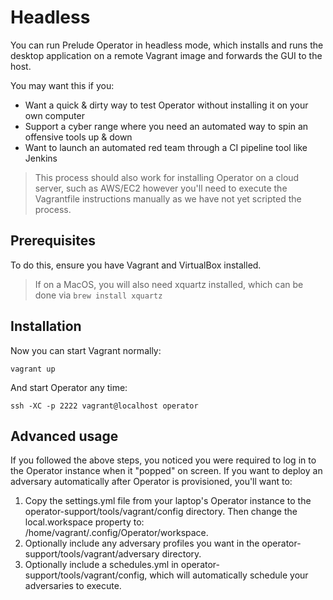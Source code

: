 # Headless

You can run Prelude Operator in headless mode, which installs and runs the desktop application on a remote Vagrant image and forwards the GUI to the host. 

You may want this if you:

- Want a quick & dirty way to test Operator without installing it on your own computer
- Support a cyber range where you need an automated way to spin an offensive tools up & down
- Want to launch an automated red team through a CI pipeline tool like Jenkins

> This process should also work for installing Operator on a cloud server, such as AWS/EC2 however you'll need to execute the Vagrantfile instructions manually as we have not yet scripted the process.

## Prerequisites

To do this, ensure you have Vagrant and VirtualBox installed. 

> If on a MacOS, you will also need xquartz installed, which can be done via ```brew install xquartz```

## Installation 

Now you can start Vagrant normally:
```
vagrant up
```
And start Operator any time:
```
ssh -XC -p 2222 vagrant@localhost operator
```

## Advanced usage

If you followed the above steps, you noticed you were required to log in to the Operator instance when it "popped" on screen. If you want to deploy an adversary automatically after Operator is provisioned, you'll want to:

1. Copy the settings.yml file from your laptop's Operator instance to the operator-support/tools/vagrant/config directory. Then change the local.workspace property to: /home/vagrant/.config/Operator/workspace. 
2. Optionally include any adversary profiles you want in the operator-support/tools/vagrant/adversary directory.
3. Optionally include a schedules.yml in operator-support/tools/vagrant/config, which will automatically schedule your adversaries to execute.
